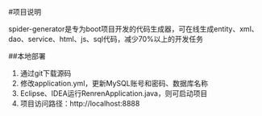 #项目说明

spider-generator是专为boot项目开发的代码生成器，可在线生成entity、xml、dao、service、html、js、sql代码，减少70%以上的开发任务

##本地部署

1. 通过git下载源码
2. 修改application.yml，更新MySQL账号和密码、数据库名称
3. Eclipse、IDEA运行RenrenApplication.java，则可启动项目
4. 项目访问路径：http://localhost:8888